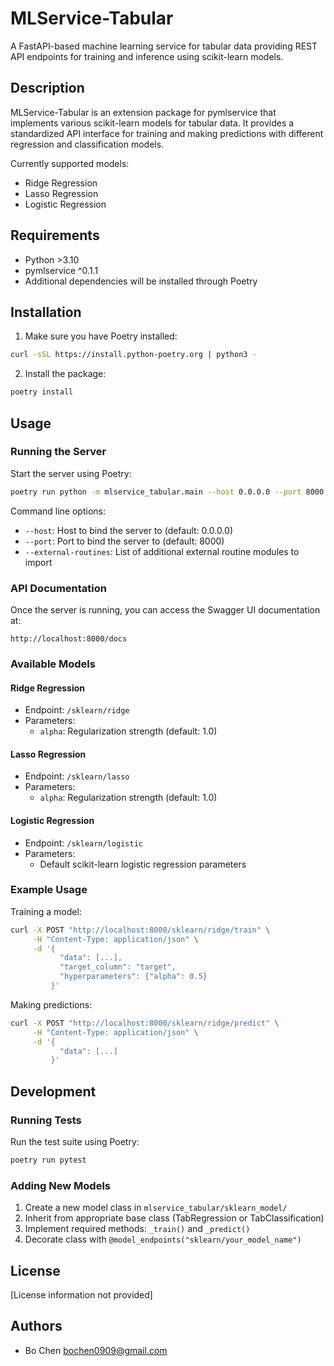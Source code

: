 # MLService-Tabular

A FastAPI-based machine learning service for tabular data providing REST API endpoints for training and inference using scikit-learn models.

## Description

MLService-Tabular is an extension package for pymlservice that implements various scikit-learn models for tabular data. It provides a standardized API interface for training and making predictions with different regression and classification models.

Currently supported models:
- Ridge Regression
- Lasso Regression
- Logistic Regression

## Requirements

- Python >3.10
- pymlservice ^0.1.1
- Additional dependencies will be installed through Poetry

## Installation

1. Make sure you have Poetry installed:
```bash
curl -sSL https://install.python-poetry.org | python3 -
```

2. Install the package:
```bash
poetry install
```

## Usage

### Running the Server

Start the server using Poetry:

```bash
poetry run python -m mlservice_tabular.main --host 0.0.0.0 --port 8000
```

Command line options:
- `--host`: Host to bind the server to (default: 0.0.0.0)
- `--port`: Port to bind the server to (default: 8000)
- `--external-routines`: List of additional external routine modules to import

### API Documentation

Once the server is running, you can access the Swagger UI documentation at:
```
http://localhost:8000/docs
```

### Available Models

#### Ridge Regression
- Endpoint: `/sklearn/ridge`
- Parameters:
  - `alpha`: Regularization strength (default: 1.0)

#### Lasso Regression
- Endpoint: `/sklearn/lasso`
- Parameters:
  - `alpha`: Regularization strength (default: 1.0)

#### Logistic Regression
- Endpoint: `/sklearn/logistic`
- Parameters:
  - Default scikit-learn logistic regression parameters

### Example Usage

Training a model:
```bash
curl -X POST "http://localhost:8000/sklearn/ridge/train" \
     -H "Content-Type: application/json" \
     -d '{
           "data": [...],
           "target_column": "target",
           "hyperparameters": {"alpha": 0.5}
         }'
```

Making predictions:
```bash
curl -X POST "http://localhost:8000/sklearn/ridge/predict" \
     -H "Content-Type: application/json" \
     -d '{
           "data": [...]
         }'
```

## Development

### Running Tests

Run the test suite using Poetry:

```bash
poetry run pytest
```

### Adding New Models

1. Create a new model class in `mlservice_tabular/sklearn_model/`
2. Inherit from appropriate base class (TabRegression or TabClassification)
3. Implement required methods: `_train()` and `_predict()`
4. Decorate class with `@model_endpoints("sklearn/your_model_name")`

## License

[License information not provided]

## Authors

- Bo Chen <bochen0909@gmail.com>

